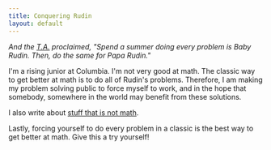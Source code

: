 ```yaml
---
title: Conquering Rudin
layout: default
---
```

_And the [T.A.](http://www.math.columbia.edu/~krishna/) proclaimed,
"Spend a summer doing every problem is Baby Rudin. Then, do the
same for Papa Rudin."_

I'm a rising junior at Columbia. I'm not very good at math. The
classic way to get better at math is to do all of Rudin's problems.
Therefore, I am making my problem solving public to force myself
to work, and in the hope that somebody, somewhere in the world may
benefit from these solutions.

I also write about [stuff that is not math](http://kui-tang.com).

Lastly, forcing yourself to do every problem in a classic is the
best way to get better at math. Give this a try yourself!

